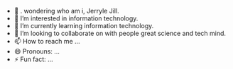- 👋 . wondering who am i, Jerryle Jill.
- 👀 I’m interested in information technology.
- 🌱 I’m currently learning information technology.
- 💞️ I’m looking to collaborate on with people great science and tech mind.
- 📫 How to reach me ...
- 😄 Pronouns: ...
- ⚡ Fun fact: ...

<!---
Jerrylejillizo/Jerrylejillizo is a ✨ special ✨ repository because its `README.md` (this file) appears on your GitHub profile.
You can click the Preview link to take a look at your changes.
--->
